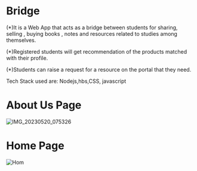 
# Bridge 


(*)It is a Web App that acts as a bridge between students for sharing, selling , buying books ,
notes and resources related to studies among themselves.

(*)Registered students will get recommendation of the products matched with their profile.

(*)Students can raise a request for a resource on the portal that they need.


Tech Stack used are:
Nodejs,hbs,CSS, javascript 

# About Us Page 

![IMG_20230520_075326](https://github.com/Prashant-1009/Bridge/assets/73630426/569dd5e6-808d-4d66-9950-bb4ddfc1b9af)


# Home Page 

![Hom](https://github.com/Prashant-1009/Bridge/assets/73630426/b4d7c52a-8f16-441f-a919-b4e8926c157f)













